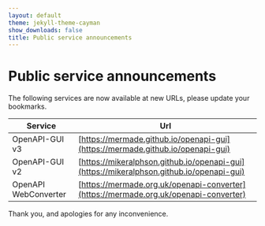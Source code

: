 ```yaml
---
layout: default
theme: jekyll-theme-cayman
show_downloads: false
title: Public service announcements
---
```


# Public service announcements

The following services are now available at new URLs, please update your
bookmarks.

|Service|Url|
|---|---|
|OpenAPI-GUI v3|[https://mermade.github.io/openapi-gui](https://mermade.github.io/openapi-gui)|
|OpenAPI-GUI v2|[https://mikeralphson.github.io/openapi-gui](https://mikeralphson.github.io/openapi-gui)|
|OpenAPI WebConverter|[https://mermade.org.uk/openapi-converter](https://mermade.org.uk/openapi-converter)|

Thank you, and apologies for any inconvenience.

